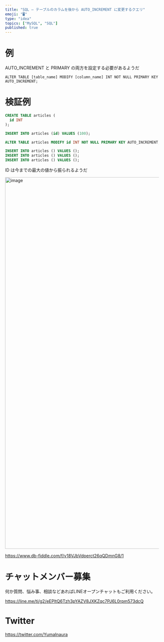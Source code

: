 ```yaml
---
title: "SQL – テーブルのカラムを後から AUTO_INCREMENT に変更するクエリ"
emoji: "🖥"
type: "idea"
topics: ["MySQL", "SQL"]
published: true
---
```


# 例

AUTO_INCREMENT と PRIMARY の両方を設定する必要があるようだ

`ALTER TABLE [table_name] MODIFY [column_name] INT NOT NULL PRIMARY KEY AUTO_INCREMENT;  `

# 検証例

```sql
CREATE TABLE articles (
  id INT
);

INSERT INTO articles (id) VALUES (100);

ALTER TABLE articles MODIFY id INT NOT NULL PRIMARY KEY AUTO_INCREMENT;  

INSERT INTO articles () VALUES ();
INSERT INTO articles () VALUES ();
INSERT INTO articles () VALUES ();

```

ID は今までの最大の値から振られるようだ

<img width="1218" alt="image" src="https://user-images.githubusercontent.com/13635059/210324774-1299a6cf-2608-4aa1-88e2-c33c25fc3549.png">

https://www.db-fiddle.com/f/v18VJbVdperct26qQDmnG8/1


# チャットメンバー募集


何か質問、悩み事、相談などあればLINEオープンチャットもご利用ください。

https://line.me/ti/g2/eEPltQ6Tzh3pYAZV8JXKZqc7PJ6L0rpm573dcQ


# Twitter

https://twitter.com/YumaInaura

